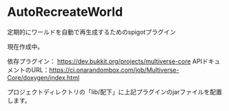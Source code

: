 # AutoRecreateWorld

定期的にワールドを自動で再生成するためのspigotプラグイン

現在作成中。

依存プラグイン：
https://dev.bukkit.org/projects/multiverse-core
APIドキュメントのURL：https://ci.onarandombox.com/job/Multiverse-Core/doxygen/index.html

プロジェクトディレクトリの「lib/配下」に上記プラグインのjarファイルを配置します。

